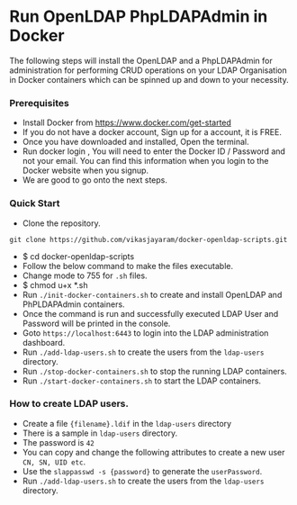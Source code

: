 # Run OpenLDAP PhpLDAPAdmin in Docker

The following steps will install the OpenLDAP and a PhpLDAPAdmin for administration for performing CRUD operations on your LDAP Organisation in Docker containers which can be spinned up and down to your necessity.

### Prerequisites

- Install Docker from https://www.docker.com/get-started
- If you do not have a docker account, Sign up for a account, it is FREE.
- Once you have downloaded and installed, Open the terminal.
- Run docker login , You will need to enter the Docker ID / Password and not your email. You can find this information when you login to the Docker website when you signup. 
- We are good to go onto the next steps.

### Quick Start

- Clone the repository.

```
git clone https://github.com/vikasjayaram/docker-openldap-scripts.git
```

- $ cd docker-openldap-scripts
- Follow the below command to make the files executable.
- Change mode to 755 for `.sh` files.
- $ chmod u+x *.sh
- Run `./init-docker-containers.sh` to create and install OpenLDAP and PhPLDAPAdmin containers.
- Once the command is run and successfully executed LDAP User and Password will be printed in the console.
- Goto `https://localhost:6443` to login into the LDAP administration dashboard.
- Run `./add-ldap-users.sh` to create the users from the `ldap-users` directory.
- Run `./stop-docker-containers.sh` to stop the running LDAP containers.
- Run `./start-docker-containers.sh` to start the LDAP containers.

### How to create LDAP users.

- Create a file `{filename}.ldif` in the `ldap-users` directory
- There is a sample in `ldap-users` directory.
- The password is `42`
- You can copy and change the following attributes to create a new user `CN, SN, UID etc`.
- Use the `slappasswd -s {password}` to generate the `userPassword`.
- Run `./add-ldap-users.sh` to create the users from the `ldap-users` directory.